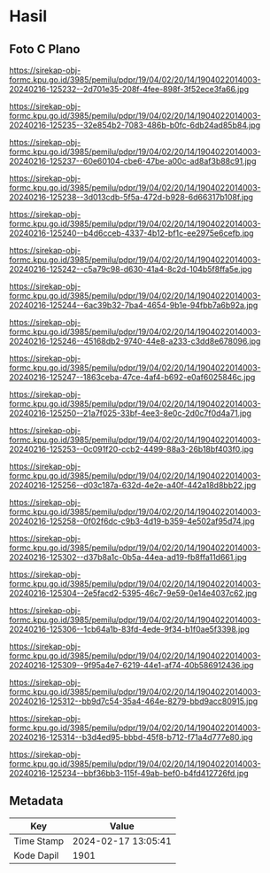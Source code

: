 # Hasil

## Foto C Plano

https://sirekap-obj-formc.kpu.go.id/3985/pemilu/pdpr/19/04/02/20/14/1904022014003-20240216-125232--2d701e35-208f-4fee-898f-3f52ece3fa66.jpg

https://sirekap-obj-formc.kpu.go.id/3985/pemilu/pdpr/19/04/02/20/14/1904022014003-20240216-125235--32e854b2-7083-486b-b0fc-6db24ad85b84.jpg

https://sirekap-obj-formc.kpu.go.id/3985/pemilu/pdpr/19/04/02/20/14/1904022014003-20240216-125237--60e60104-cbe6-47be-a00c-ad8af3b88c91.jpg

https://sirekap-obj-formc.kpu.go.id/3985/pemilu/pdpr/19/04/02/20/14/1904022014003-20240216-125238--3d013cdb-5f5a-472d-b928-6d66317b108f.jpg

https://sirekap-obj-formc.kpu.go.id/3985/pemilu/pdpr/19/04/02/20/14/1904022014003-20240216-125240--b4d6cceb-4337-4b12-bf1c-ee2975e6cefb.jpg

https://sirekap-obj-formc.kpu.go.id/3985/pemilu/pdpr/19/04/02/20/14/1904022014003-20240216-125242--c5a79c98-d630-41a4-8c2d-104b5f8ffa5e.jpg

https://sirekap-obj-formc.kpu.go.id/3985/pemilu/pdpr/19/04/02/20/14/1904022014003-20240216-125244--6ac39b32-7ba4-4654-9b1e-94fbb7a6b92a.jpg

https://sirekap-obj-formc.kpu.go.id/3985/pemilu/pdpr/19/04/02/20/14/1904022014003-20240216-125246--45168db2-9740-44e8-a233-c3dd8e678096.jpg

https://sirekap-obj-formc.kpu.go.id/3985/pemilu/pdpr/19/04/02/20/14/1904022014003-20240216-125247--1863ceba-47ce-4af4-b692-e0af6025846c.jpg

https://sirekap-obj-formc.kpu.go.id/3985/pemilu/pdpr/19/04/02/20/14/1904022014003-20240216-125250--21a7f025-33bf-4ee3-8e0c-2d0c7f0d4a71.jpg

https://sirekap-obj-formc.kpu.go.id/3985/pemilu/pdpr/19/04/02/20/14/1904022014003-20240216-125253--0c091f20-ccb2-4499-88a3-26b18bf403f0.jpg

https://sirekap-obj-formc.kpu.go.id/3985/pemilu/pdpr/19/04/02/20/14/1904022014003-20240216-125256--d03c187a-632d-4e2e-a40f-442a18d8bb22.jpg

https://sirekap-obj-formc.kpu.go.id/3985/pemilu/pdpr/19/04/02/20/14/1904022014003-20240216-125258--0f02f6dc-c9b3-4d19-b359-4e502af95d74.jpg

https://sirekap-obj-formc.kpu.go.id/3985/pemilu/pdpr/19/04/02/20/14/1904022014003-20240216-125302--d37b8a1c-0b5a-44ea-ad19-fb8ffa11d661.jpg

https://sirekap-obj-formc.kpu.go.id/3985/pemilu/pdpr/19/04/02/20/14/1904022014003-20240216-125304--2e5facd2-5395-46c7-9e59-0e14e4037c62.jpg

https://sirekap-obj-formc.kpu.go.id/3985/pemilu/pdpr/19/04/02/20/14/1904022014003-20240216-125306--1cb64a1b-83fd-4ede-9f34-b1f0ae5f3398.jpg

https://sirekap-obj-formc.kpu.go.id/3985/pemilu/pdpr/19/04/02/20/14/1904022014003-20240216-125309--9f95a4e7-6219-44e1-af74-40b586912436.jpg

https://sirekap-obj-formc.kpu.go.id/3985/pemilu/pdpr/19/04/02/20/14/1904022014003-20240216-125312--bb9d7c54-35a4-464e-8279-bbd9acc80915.jpg

https://sirekap-obj-formc.kpu.go.id/3985/pemilu/pdpr/19/04/02/20/14/1904022014003-20240216-125314--b3d4ed95-bbbd-45f8-b712-f71a4d777e80.jpg

https://sirekap-obj-formc.kpu.go.id/3985/pemilu/pdpr/19/04/02/20/14/1904022014003-20240216-125234--bbf36bb3-115f-49ab-bef0-b4fd412726fd.jpg


## Metadata

| Key        | Value               |
| ---------- | ------------------- |
| Time Stamp | 2024-02-17 13:05:41 |
| Kode Dapil | 1901                |



